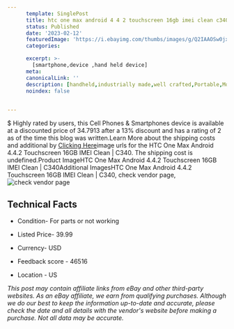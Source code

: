 ```yaml
---
      template: SinglePost
      title: htc one max android 4 4 2 touchscreen 16gb imei clean c340
      status: Published
      date: '2023-02-12'
      featuredImage: 'https://i.ebayimg.com/thumbs/images/g/Q2IAAOSw0jxjGSHb/s-l225.jpg'
      categories: 

      excerpt: >-
        [smartphone,device ,hand held device]
      meta:
      canonicalLink: ''
      description: [handheld,industrially made,well crafted,Portable,Mobile,Compact,Convenient,Lightweight,Maneuverable,Man-portable,Miniature,Carriable,Hand-held,Light,Holdable,Transportable,Mobile device,Pocket-sized,On-the-go,Wireless,Cordless,Compact size,Convenient size, smartphone,device ,hand held device]
      noindex: false

        
---
```

$
    Highly rated by users, this Cell Phones & Smartphones device is available at a discounted price of 34.7913 after a 13% discount and has a rating of 2 as of the time this blog was written.Learn More about the shipping costs and additional by [Clicking Here](https://www.ebay.com/itm/266030060900?hash=item3df0a09564%3Ag%3AQ2IAAOSw0jxjGSHb&mkevt=1&mkcid=1&mkrid=711-53200-19255-0&campid=%253CePNCampaignId%253E&customid=%253CreferenceId%253E&toolid=10049)image urls for the HTC One Max Android 4.4.2 Touchscreen 16GB IMEI Clean | C340. The shipping cost is undefined.Product ImageHTC One Max Android 4.4.2 Touchscreen 16GB IMEI Clean | C340Additional ImagesHTC One Max Android 4.4.2 Touchscreen 16GB IMEI Clean | C340, check vendor page, ![check vendor page](https://origin-galleryplus.ebayimg.com/ws/web/266030060900_2_0_1/225x225.jpg,https://origin-galleryplus.ebayimg.com/ws/web/266030060900_3_0_1/225x225.jpg,https://origin-galleryplus.ebayimg.com/ws/web/266030060900_4_0_1/225x225.jpg,https://origin-galleryplus.ebayimg.com/ws/web/266030060900_5_0_1/225x225.jpg,https://origin-galleryplus.ebayimg.com/ws/web/266030060900_6_0_1/225x225.jpg,https://origin-galleryplus.ebayimg.com/ws/web/266030060900_7_0_1/225x225.jpg,https://origin-galleryplus.ebayimg.com/ws/web/266030060900_8_0_1/225x225.jpg)
    
    

 ## Technical Facts 



     
      

 - Condition- For parts or not working 


      

 - Listed Price- 39.99 


      

 - Currency- USD 


      

 - Feedback score - 46516 


      

 - Location - US 


      
      

 *_This post may contain affiliate links from eBay and other third-party websites. As an eBay affiliate, we earn from qualifying purchases. Although we do our best to keep the information up-to-date and accurate, please check the date and all details with the vendor's website before making a purchase. Not all data may be accurate._*



    
    
    
    
    
